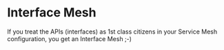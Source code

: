 # Interface Mesh

If you treat the APIs (interfaces) as 1st class citizens in your Service Mesh configuration, you get an Interface Mesh ;-)
